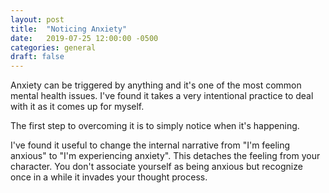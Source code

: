 ```yaml
---
layout: post
title:  "Noticing Anxiety"
date:   2019-07-25 12:00:00 -0500
categories: general
draft: false
---
```


Anxiety can be triggered by anything and it's one of the most common mental health issues. I've found it takes a very intentional practice to deal with it as it comes up for myself. 

The first step to overcoming it is to simply notice when it's happening.

I've found it useful to change the internal narrative from "I'm feeling anxious" to "I'm experiencing anxiety". This detaches the feeling from your character. You don't associate yourself as being anxious but recognize once in a while it invades your thought process. 


